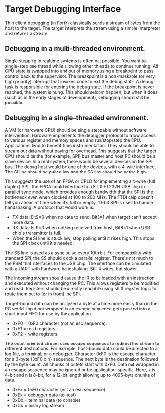# Target Debugging Interface
Thin client debugging (in Forth) classically sends a stream of bytes from the host to the target. The target interprets the stream using a simple interpreter and returns a stream.

## Debugging in a multi-threaded environment.
Single stepping in realtime systems is often not possible. You want to single-step one thread while allowing other threads to continue running. All CPU state is swapped into and out of memory using a breakpoint to pass control back to the supervisor. The breakpoint is a non-maskable (or very high priority) interrupt that invokes code to exit the debug state. A debug task is responsible for entering the debug state. If the breakpoint is never reached, the system is hung. This should seldom happen, but when it does (such as in the early stages of development), debugging should still be possible.

## Debugging in a single-threaded environment.
A VM (or hardware CPU) should be single steppable without software intervention. Hardware implements the debugger protocol to allow access to various register and memory spaces and run/stop/step the CPU. Applications tend to benefit from instrumentation. They should be able to stream out data without paying for overhead. This suggests that the target CPU should be the (for example, SPI) bus master and host PC should be a slave device. In a real system, there would be several devices on the SPI bus. The debug host would be one of the devices, with a 4-wire interface. The SI line should be pulled low and the SS line should be active high.

This suggests the use of an FPGA or CPLD for implementing a 4-wire (full duplex) SPI. The FPGA could interface to a FTDI FT232H USB chip in parallel sync mode, which provides enough bandwidth that the SPI is the bottleneck even when clocked at 100 to 200 MHz. The FTDI chip doesn't tell you ahead of time when it's full or empty. 10-bit SPI is used to handle handshaking. A protocol that would work is:

- TX data: Bit9=0 when no data to send, Bit8=1 when target can't accept more data.
- RX data: Bit9=0 when nothing received from host, Bit8=1 when USB chip's transmitter is full.
- When the SI line is stuck low, stop polling until it rises high. This stops the SPI clock until it's needed.

The SS line is used as a sync pulse every 10th bit. For compatibility with standard SPI, the SS should clock a parallel register. There's not much to the FSM that interfaces to the USB chip. The interface can be simulated with a UART with hardware handshaking. Still 4 wires, but slower.

The incoming stream should cause the IR to be loaded with an instruction and executed without changing the PC. This allows registers to be modified and read. Registers should be directly readable using shift register logic to route them out to (or in from) the SPI. 

Target-bound data can be analyzed a byte at a time more easily than in the PC world. Input not wrapped in an escape sequence gets pushed into a short input FIFO for use by the application.

- 0xF0 = 0xF0 character (not an esc sequence).
- 0xF1 = read registers.
- 0xF2 = write registers.

The octet-oriented stream uses escape sequences to redirect the stream to different destinations. For example, host-bound data could be directed to a log file, a terminal, or a debugger. Character 0xF0 is the escape character for a 3-byte {0xF0 c n} sequence. The next byte is the destination followed by the byte count. All chunks of octets start with 0xF0. Data not wrapped in an escape sequence may be ignored or be application-specific. Here, x is 4-bit and n is 8-bit, for a 12-bit length allowing up to 4095-byte chunks of data.

- 0xFx = 0xF0 character (not an esc sequence)
- 0xEx = debugger data (to host)
- 0xDx = terminal data (to console)
- 0xCx = binary log stream




